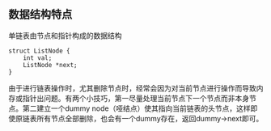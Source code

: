 <!--
 * @Author: xiuquanxu
 * @Company: kaochong
 * @Date: 2021-04-21 13:04:52
 * @LastEditors: xiuquanxu
 * @LastEditTime: 2021-04-21 13:09:13
-->
## 数据结构特点  
单链表由节点和指针构成的数据结构  
```
struct ListNode {
    int val;
    ListNode *next;
}
```  
由于进行链表操作时，尤其删除节点时，经常会因为对当前节点进行操作而导致内存或指针出问题。有两个小技巧，第一尽量处理当前节点下一个节点而非本身节点。第二建立一个dummy node（哑结点）使其指向当前链表的头节点，这样即使原链表所有节点全部删除，也会有一个dummy存在，返回dummy->next即可。